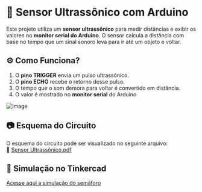 # 📡 Sensor Ultrassônico com Arduino

Este projeto utiliza um **sensor ultrassônico** para medir distâncias e exibir os valores no **monitor serial do Arduino**. O sensor calcula a distância com base no tempo que um sinal sonoro leva para ir até um objeto e voltar.

## ⚙️ Como Funciona?
1. O **pino TRIGGER** envia um pulso ultrassônico.
2. O **pino ECHO** recebe o retorno desse pulso.
3. O tempo que o som demora para voltar é convertido em distância.
4. O valor é mostrado no **monitor serial** do Arduino

![image](https://github.com/user-attachments/assets/64e97eca-ef82-49cd-ab13-11918f084062)

## 📷 Esquema do Circuito  
O esquema do circuito pode ser visualizado no seguinte arquivo:  
📄 [Sensor Ultrassônico.pdf](docs/Sensor%20Ultrass%C3%B4nico.pdf)


## 🔗 Simulação no Tinkercad
[Acesse aqui a simulação do semáforo](https://www.tinkercad.com/things/9vQ1JMXBe7l-sensor-ultrassonico?sharecode=4dW8RHvU8C7ZafbCxqkpLUHNCDzWWhmmKWGl_FAmt24)





